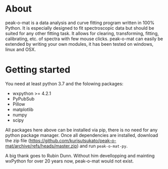 About
==========

peak-o-mat is a data analysis and curve fitting program written in 100% Python.  It
is especially designed to fit spectroscopic data but should be suited for any
other fitting task.  It allows for clearing, transforming, fitting, calibrating,
etc. of spectra with few mouse clicks.  peak-o-mat can easily be extended by
writing your own modules, it has been tested on windows, linux and OSX.

Getting started
=============

You need at least python 3.7 and the folowing packages:

- wxpython >= 4.2.1
- PyPubSub
- Pillow
- matplotlib
- numpy
- scipy

All packages here above can be installed via pip, there is no need for any python package manager. Once all dependencies are installed, 
download the zip file (https://github.com/kurisutsukato/peak-o-mat/archive/refs/heads/master.zip) and run `peak-o-mat-py`.

A big thank goes to Rubin Dunn. Without him devellopping and mainting wxPython for over 20 years now, peak-o-mat would not exist.


